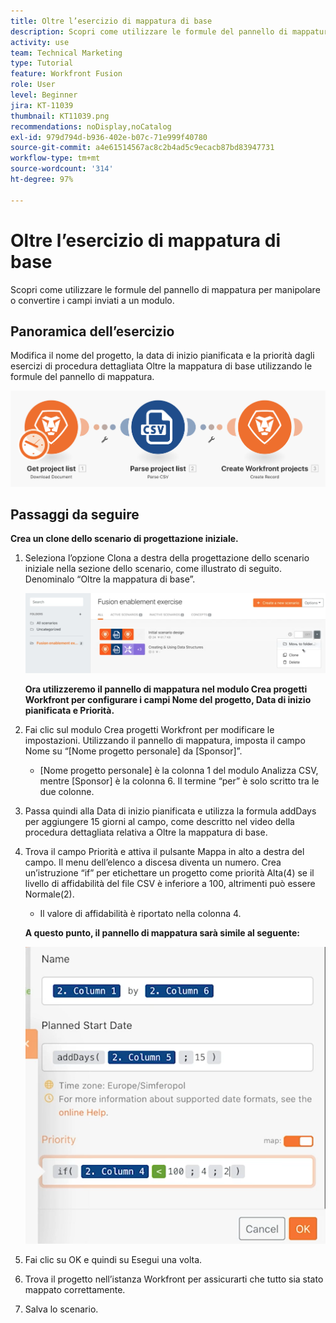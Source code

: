 ```yaml
---
title: Oltre l’esercizio di mappatura di base
description: Scopri come utilizzare le formule del pannello di mappatura per manipolare o convertire i campi inviati a un modulo.
activity: use
team: Technical Marketing
type: Tutorial
feature: Workfront Fusion
role: User
level: Beginner
jira: KT-11039
thumbnail: KT11039.png
recommendations: noDisplay,noCatalog
exl-id: 979d794d-b936-402e-b07c-71e999f40780
source-git-commit: a4e61514567ac8c2b4ad5c9ecacb87bd83947731
workflow-type: tm+mt
source-wordcount: '314'
ht-degree: 97%

---
```


# Oltre l’esercizio di mappatura di base

Scopri come utilizzare le formule del pannello di mappatura per manipolare o convertire i campi inviati a un modulo.

## Panoramica dell’esercizio

Modifica il nome del progetto, la data di inizio pianificata e la priorità dagli esercizi di procedura dettagliata Oltre la mappatura di base utilizzando le formule del pannello di mappatura.

![Immagine 1 Oltre la mappatura di base](../12-exercises/assets/beyond-basic-mapping-walkthrough-1.png)

## Passaggi da seguire

**Crea un clone dello scenario di progettazione iniziale.**

1. Seleziona l’opzione Clona a destra della progettazione dello scenario iniziale nella sezione dello scenario, come illustrato di seguito. Denominalo “Oltre la mappatura di base”.

   ![Immagine 2 Oltre la mappatura di base](../12-exercises/assets/beyond-basic-mapping-walkthrough-2.png)

   **Ora utilizzeremo il pannello di mappatura nel modulo Crea progetti Workfront per configurare i campi Nome del progetto, Data di inizio pianificata e Priorità.**

1. Fai clic sul modulo Crea progetti Workfront per modificare le impostazioni. Utilizzando il pannello di mappatura, imposta il campo Nome su “[Nome progetto personale] da [Sponsor]”.

   + [Nome progetto personale] è la colonna 1 del modulo Analizza CSV, mentre [Sponsor] è la colonna 6. Il termine “per” è solo scritto tra le due colonne.

1. Passa quindi alla Data di inizio pianificata e utilizza la formula addDays per aggiungere 15 giorni al campo, come descritto nel video della procedura dettagliata relativa a Oltre la mappatura di base.
1. Trova il campo Priorità e attiva il pulsante Mappa in alto a destra del campo. Il menu dell’elenco a discesa diventa un numero. Crea un’istruzione “if” per etichettare un progetto come priorità Alta(4) se il livello di affidabilità del file CSV è inferiore a 100, altrimenti può essere Normale(2).

   + Il valore di affidabilità è riportato nella colonna 4.

   **A questo punto, il pannello di mappatura sarà simile al seguente:**

   ![Immagine 3 Oltre la mappatura di base](../12-exercises/assets/beyond-basic-mapping-walkthrough-3.png)

1. Fai clic su OK e quindi su Esegui una volta.
1. Trova il progetto nell’istanza Workfront per assicurarti che tutto sia stato mappato correttamente.
1. Salva lo scenario.
